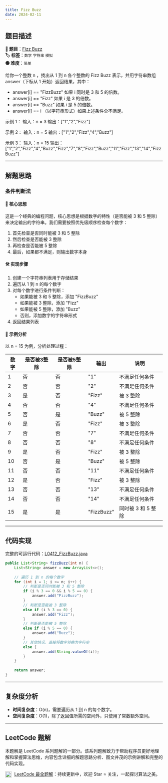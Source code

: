 ```yaml
---
title: Fizz Buzz
date: 2024-02-11
---
```


## 题目描述

**🔗 题目**：[Fizz Buzz](https://leetcode.cn/problems/fizz-buzz/description/)  
**🏷️ 标签**：`数学` `字符串` `模拟`  
**🟢 难度**：`简单`  

给你一个整数 n ，找出从 1 到 n 各个整数的 Fizz Buzz 表示，并用字符串数组 answer（下标从 1 开始）返回结果，其中：
- answer[i] == "FizzBuzz" 如果 i 同时是 3 和 5 的倍数。
- answer[i] == "Fizz" 如果 i 是 3 的倍数。
- answer[i] == "Buzz" 如果 i 是 5 的倍数。
- answer[i] == i （以字符串形式）如果上述条件全不满足。

示例 1：
输入：n = 3
输出：["1","2","Fizz"]

示例 2：
输入：n = 5
输出：["1","2","Fizz","4","Buzz"]

示例 3：
输入：n = 15
输出：["1","2","Fizz","4","Buzz","Fizz","7","8","Fizz","Buzz","11","Fizz","13","14","FizzBuzz"]

---

## 解题思路

### 条件判断法

#### 📝 核心思想
这是一个经典的编程问题，核心思想是根据数字的特性（是否能被 3 和 5 整除）来决定输出的字符串。我们需要按照优先级顺序检查每个数字：
1. 首先检查是否同时能被 3 和 5 整除
2. 然后检查是否能被 3 整除
3. 再检查是否能被 5 整除
4. 最后，如果都不满足，则输出数字本身

#### 🛠️ 实现步骤
1. 创建一个字符串列表用于存储结果
2. 遍历从 1 到 n 的每个数字
3. 对每个数字进行条件判断：
   - 如果能被 3 和 5 整除，添加 "FizzBuzz"
   - 如果能被 3 整除，添加 "Fizz"
   - 如果能被 5 整除，添加 "Buzz"
   - 否则，添加数字的字符串形式
4. 返回结果列表

#### 🧩 示例分析
以 n = 15 为例，分析处理过程：

| 数字 | 是否被3整除 | 是否被5整除 | 输出 | 说明 |
|-----|------------|------------|------|------|
| 1 | 否 | 否 | "1" | 不满足任何条件 |
| 2 | 否 | 否 | "2" | 不满足任何条件 |
| 3 | 是 | 否 | "Fizz" | 被 3 整除 |
| 4 | 否 | 否 | "4" | 不满足任何条件 |
| 5 | 否 | 是 | "Buzz" | 被 5 整除 |
| 6 | 是 | 否 | "Fizz" | 被 3 整除 |
| 7 | 否 | 否 | "7" | 不满足任何条件 |
| 8 | 否 | 否 | "8" | 不满足任何条件 |
| 9 | 是 | 否 | "Fizz" | 被 3 整除 |
| 10 | 否 | 是 | "Buzz" | 被 5 整除 |
| 11 | 否 | 否 | "11" | 不满足任何条件 |
| 12 | 是 | 否 | "Fizz" | 被 3 整除 |
| 13 | 否 | 否 | "13" | 不满足任何条件 |
| 14 | 否 | 否 | "14" | 不满足任何条件 |
| 15 | 是 | 是 | "FizzBuzz" | 同时被 3 和 5 整除 |

---

## 代码实现

完整的可运行代码：[L0412_FizzBuzz.java](../src/main/java/L0412_FizzBuzz.java)

```java
public List<String> fizzBuzz(int n) {
    List<String> answer = new ArrayList<>();
    
    // 遍历 1 到 n 的每个数字
    for (int i = 1; i <= n; i++) {
        // 判断是否同时能被 3 和 5 整除
        if (i % 3 == 0 && i % 5 == 0) {
            answer.add("FizzBuzz");
        }
        // 判断是否能被 3 整除
        else if (i % 3 == 0) {
            answer.add("Fizz");
        }
        // 判断是否能被 5 整除
        else if (i % 5 == 0) {
            answer.add("Buzz");
        }
        // 其他情况，直接将数字转换为字符串
        else {
            answer.add(String.valueOf(i));
        }
    }
    
    return answer;
}
```

---

## 复杂度分析

- **时间复杂度**：O(n)，需要遍历从 1 到 n 的每个数字。
- **空间复杂度**：O(1)，除了返回值所需的空间外，只使用了常数额外空间。

---

## LeetCode 题解

本题解是 LeetCode 系列题解的一部分。该系列题解致力于帮助程序员更好地理解和掌握算法思维，内容包含详细的解题思路分析、图文并茂的示例讲解和完整的代码实现。

<img src="https://github.githubassets.com/images/modules/logos_page/GitHub-Mark.png" alt="GitHub" width="20" style="vertical-align: middle; margin-right: 5px"> [LeetCode 最全题解](https://github.com/LjyYano/LeetCode)：持续更新中，欢迎 Star ⭐️ 关注，一起探讨算法之美。 